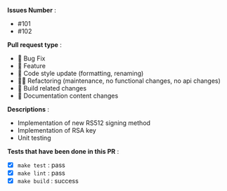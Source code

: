 **Issues Number** : 
- #101
- #102   

**Pull request type** :  

- 🐞 Bug Fix
- 🦌 Feature
- 🤴 Code style update (formatting, renaming)
- 🏇🏼 Refactoring (maintenance, no functional changes, no api changes)
- 🏅 Build related changes
- 🦧 Documentation content changes

**Descriptions** :  

- Implementation of new RS512 signing method
- Implementation of RSA key
- Unit testing 

**Tests that have been done in this PR** :  

- [x] `make test` : pass  
- [x] `make lint` : pass  
- [x] `make build` : success  